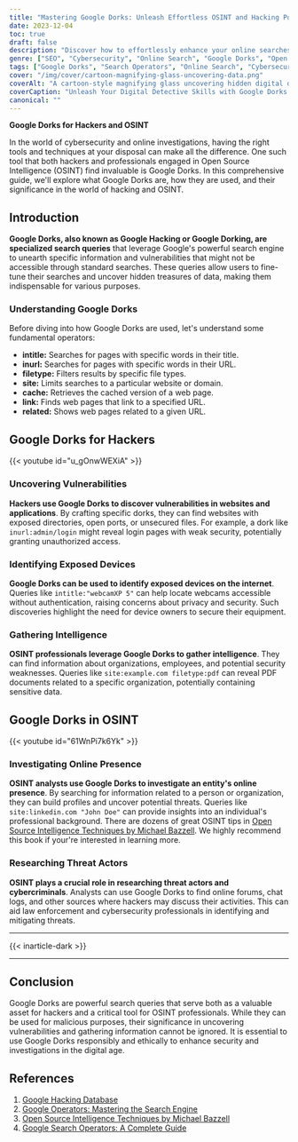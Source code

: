 ```yaml
---
title: "Mastering Google Dorks: Unleash Effortless OSINT and Hacking Power"
date: 2023-12-04
toc: true
draft: false
description: "Discover how to effortlessly enhance your online searches using Google Dorks, the ultimate search power tool, and find hidden treasures of information with ease. Uncover vulnerabilities, gather OSINT, and stay ahead of the game."
genre: ["SEO", "Cybersecurity", "Online Search", "Google Dorks", "Open Source Intelligence", "Hacking Techniques", "Digital Skills", "Web Searching", "Internet Security", "Data Discovery"]
tags: ["Google Dorks", "Search Operators", "Online Search", "Cybersecurity", "Open Source Intelligence", "Hacking Techniques", "Advanced Search", "Web Searching", "Efficient Searching", "Digital Skills", "Data Discovery", "Online Research", "Google Hacking", "Information Retrieval", "Effortless Search", "Keyword Optimization", "OSINT", "Hacking Tools", "Internet Security", "Data Privacy", "Online Investigations", "Web Queries", "Digital Forensics", "Ethical Hacking", "Information Security", "Online Privacy", "Vulnerability Scanning", "Data Analysis", "Hacker Tools"]
cover: "/img/cover/cartoon-magnifying-glass-uncovering-data.png"
coverAlt: "A cartoon-style magnifying glass uncovering hidden digital data."
coverCaption: "Unleash Your Digital Detective Skills with Google Dorks!"
canonical: ""
---
```


**Google Dorks for Hackers and OSINT**

In the world of cybersecurity and online investigations, having the right tools and techniques at your disposal can make all the difference. One such tool that both hackers and professionals engaged in Open Source Intelligence (OSINT) find invaluable is Google Dorks. In this comprehensive guide, we'll explore what Google Dorks are, how they are used, and their significance in the world of hacking and OSINT.

## Introduction

**Google Dorks, also known as Google Hacking or Google Dorking, are specialized search queries** that leverage Google's powerful search engine to unearth specific information and vulnerabilities that might not be accessible through standard searches. These queries allow users to fine-tune their searches and uncover hidden treasures of data, making them indispensable for various purposes.

### Understanding Google Dorks

Before diving into how Google Dorks are used, let's understand some fundamental operators:

- **intitle:** Searches for pages with specific words in their title.
- **inurl:** Searches for pages with specific words in their URL.
- **filetype:** Filters results by specific file types.
- **site:** Limits searches to a particular website or domain.
- **cache:** Retrieves the cached version of a web page.
- **link:** Finds web pages that link to a specified URL.
- **related:** Shows web pages related to a given URL.

## Google Dorks for Hackers

{{< youtube id="u_gOnwWEXiA" >}}

### Uncovering Vulnerabilities

**Hackers use Google Dorks to discover vulnerabilities in websites and applications**. By crafting specific dorks, they can find websites with exposed directories, open ports, or unsecured files. For example, a dork like `inurl:admin/login` might reveal login pages with weak security, potentially granting unauthorized access.

### Identifying Exposed Devices

**Google Dorks can be used to identify exposed devices on the internet**. Queries like `intitle:"webcamXP 5"` can help locate webcams accessible without authentication, raising concerns about privacy and security. Such discoveries highlight the need for device owners to secure their equipment.

### Gathering Intelligence

**OSINT professionals leverage Google Dorks to gather intelligence**. They can find information about organizations, employees, and potential security weaknesses. Queries like `site:example.com filetype:pdf` can reveal PDF documents related to a specific organization, potentially containing sensitive data.

## Google Dorks in OSINT

{{< youtube id="61WnPi7k6Yk" >}}

### Investigating Online Presence

**OSINT analysts use Google Dorks to investigate an entity's online presence**. By searching for information related to a person or organization, they can build profiles and uncover potential threats. Queries like `site:linkedin.com "John Doe"` can provide insights into an individual's professional background. There are dozens of great OSINT tips in [Open Source Intelligence Techniques by Michael Bazzell](https://amzn.to/3LMZHq7). We highly recommend this book if your're interested in learning more.

### Researching Threat Actors

**OSINT plays a crucial role in researching threat actors and cybercriminals**. Analysts can use Google Dorks to find online forums, chat logs, and other sources where hackers may discuss their activities. This can aid law enforcement and cybersecurity professionals in identifying and mitigating threats.


______
{{< inarticle-dark >}}
______

## Conclusion

Google Dorks are powerful search queries that serve both as a valuable asset for hackers and a critical tool for OSINT professionals. While they can be used for malicious purposes, their significance in uncovering vulnerabilities and gathering information cannot be ignored. It is essential to use Google Dorks responsibly and ethically to enhance security and investigations in the digital age.

## References

1. [Google Hacking Database](https://www.exploit-db.com/google-hacking-database)
2. [Google Operators: Mastering the Search Engine](https://support.google.com/websearch/answer/2466433)
3. [Open Source Intelligence Techniques by Michael Bazzell](https://amzn.to/3LMZHq7)
4. [Google Search Operators: A Complete Guide](https://ahrefs.com/blog/google-advanced-search-operators/)


